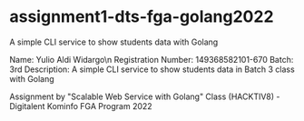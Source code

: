 # assignment1-dts-fga-golang2022
A simple CLI service to show students data with Golang

Name: Yulio Aldi Widargo\n
Registration Number: 149368582101-670
Batch: 3rd
Description: A simple CLI service to show students data in Batch 3 class with Golang

Assignment by "Scalable Web Service with Golang" Class (HACKTIV8) - Digitalent Kominfo FGA Program 2022
